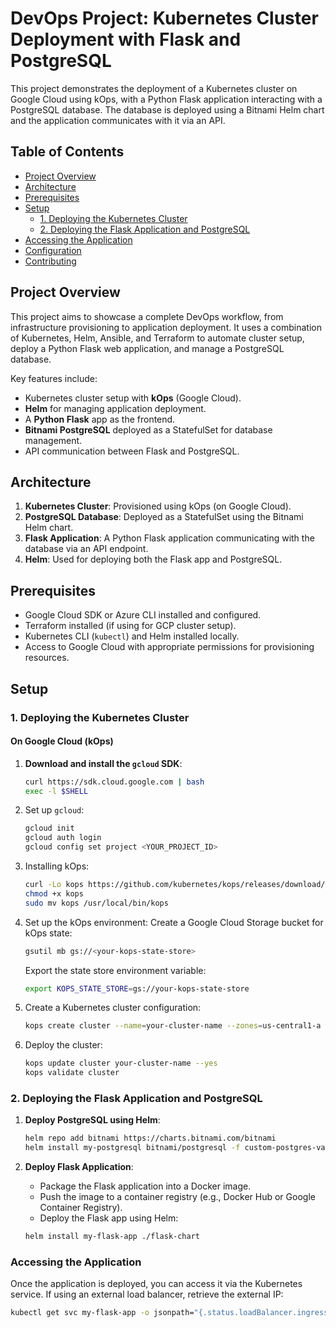 # DevOps Project: Kubernetes Cluster Deployment with Flask and PostgreSQL

This project demonstrates the deployment of a Kubernetes cluster on Google Cloud using kOps, with a Python Flask application interacting with a PostgreSQL database. The database is deployed using a Bitnami Helm chart and the application communicates with it via an API.

## Table of Contents
- [Project Overview](#project-overview)
- [Architecture](#architecture)
- [Prerequisites](#prerequisites)
- [Setup](#setup)
  - [1. Deploying the Kubernetes Cluster](#1-deploying-the-kubernetes-cluster)
  - [2. Deploying the Flask Application and PostgreSQL](#2-deploying-the-flask-application-and-postgresql)
- [Accessing the Application](#accessing-the-application)
- [Configuration](#configuration)
- [Contributing](#contributing)

## Project Overview
This project aims to showcase a complete DevOps workflow, from infrastructure provisioning to application deployment. It uses a combination of Kubernetes, Helm, Ansible, and Terraform to automate cluster setup, deploy a Python Flask web application, and manage a PostgreSQL database.

Key features include:
- Kubernetes cluster setup with **kOps** (Google Cloud).
- **Helm** for managing application deployment.
- A **Python Flask** app as the frontend.
- **Bitnami PostgreSQL** deployed as a StatefulSet for database management.
- API communication between Flask and PostgreSQL.

## Architecture

1. **Kubernetes Cluster**: Provisioned using kOps (on Google Cloud).
2. **PostgreSQL Database**: Deployed as a StatefulSet using the Bitnami Helm chart.
3. **Flask Application**: A Python Flask application communicating with the database via an API endpoint.
4. **Helm**: Used for deploying both the Flask app and PostgreSQL.

## Prerequisites

- Google Cloud SDK or Azure CLI installed and configured.
- Terraform installed (if using for GCP cluster setup).
- Kubernetes CLI (`kubectl`) and Helm installed locally.
- Access to Google Cloud with appropriate permissions for provisioning resources.

## Setup

### 1. Deploying the Kubernetes Cluster

#### On Google Cloud (kOps)
1. **Download and install the `gcloud` SDK**:
   ```bash
   curl https://sdk.cloud.google.com | bash
   exec -l $SHELL
   ```
2. Set up `gcloud`:
    ```bash
    gcloud init
    gcloud auth login
    gcloud config set project <YOUR_PROJECT_ID>
    ```
3. Installing kOps:
    ```bash
    curl -Lo kops https://github.com/kubernetes/kops/releases/download/$(curl -s https://api.github.com/repos/kubernetes/kops/releases/latest | grep tag_name | cut -d '"' -f 4)/kops-linux-amd64
    chmod +x kops
    sudo mv kops /usr/local/bin/kops
    ```
4. Set up the kOps environment:
    Create a Google Cloud Storage bucket for kOps state:
    ```bash
    gsutil mb gs://<your-kops-state-store>
    ```
    Export the state store environment variable:
    ```bash
    export KOPS_STATE_STORE=gs://your-kops-state-store
    ```
5. Create a Kubernetes cluster configuration:
    ```bash
    kops create cluster --name=your-cluster-name --zones=us-central1-a --state=$KOPS_STATE_STORE
    ```
6. Deploy the cluster:
    ```bash
    kops update cluster your-cluster-name --yes
    kops validate cluster
    ```

### 2. Deploying the Flask Application and PostgreSQL

1. **Deploy PostgreSQL using Helm**:
    ```bash
    helm repo add bitnami https://charts.bitnami.com/bitnami
    helm install my-postgresql bitnami/postgresql -f custom-postgres-values.yaml
    ```

2. **Deploy Flask Application**:
    - Package the Flask application into a Docker image.
    - Push the image to a container registry (e.g., Docker Hub or Google Container Registry).
    - Deploy the Flask app using Helm:
    ```bash
    helm install my-flask-app ./flask-chart
    ```

### Accessing the Application
Once the application is deployed, you can access it via the Kubernetes service. If using an external load balancer, retrieve the external IP:

```bash
kubectl get svc my-flask-app -o jsonpath="{.status.loadBalancer.ingress[0].ip}"
```
